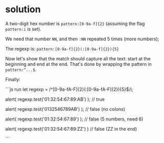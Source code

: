 # solution

A two-digit hex number is `pattern:[0-9a-f]{2}` \(assuming the flag `pattern:i` is set\).

We need that number `NN`, and then `:NN` repeated 5 times \(more numbers\);

The regexp is: `pattern:[0-9a-f]{2}(:[0-9a-f]{2}){5}`

Now let's show that the match should capture all the text: start at the beginning and end at the end. That's done by wrapping the pattern in `pattern:^...$`.

Finally:

\`\`\`js run let regexp = /^\[0-9a-fA-F\]{2}\(:\[0-9a-fA-F\]{2}\){5}$/i;

alert\( regexp.test\('01:32:54:67:89:AB'\) \); // true

alert\( regexp.test\('0132546789AB'\) \); // false \(no colons\)

alert\( regexp.test\('01:32:54:67:89'\) \); // false \(5 numbers, need 6\)

alert\( regexp.test\('01:32:54:67:89:ZZ'\) \) // false \(ZZ in the end\)

\`\`\`

